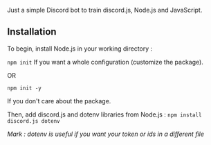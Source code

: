 Just a simple Discord bot to train discord.js, Node.js and JavaScript.

## Installation

To begin, install Node.js in your working directory :

`npm init`
If you want a whole configuration (customize the package).

OR

`npm init -y`

If you don't care about the package.

Then, add discord.js and dotenv libraries from Node.js :
`npm install discord.js dotenv`

*Mark : dotenv is useful if you want your token or ids in a different file*
